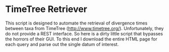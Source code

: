 # TimeTree Retriever

This script is designed to automate the retrieval of divergence times between
taxa from TimeTree (http://www.timetree.org/). Unfortunately, they do not
provide a REST interface. So here is a dirty little script that bypasses the
horrors of their GUI. To this end I download the entire HTML page for each
query and parse out the single datum of interest.
